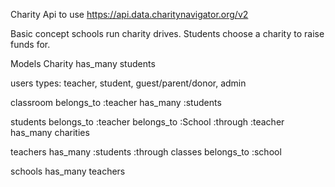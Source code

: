 
Charity Api to use
https://api.data.charitynavigator.org/v2

Basic concept schools run charity drives. Students choose a charity to raise funds for.

Models
Charity
  has_many students


users
  types: teacher, student, guest/parent/donor, admin

classroom
  belongs_to :teacher
  has_many :students


students
  belongs_to :teacher
  belongs_to :School :through :teacher
  has_many charities

teachers
  has_many :students :through classes
  belongs_to :school

schools
  has_many teachers
